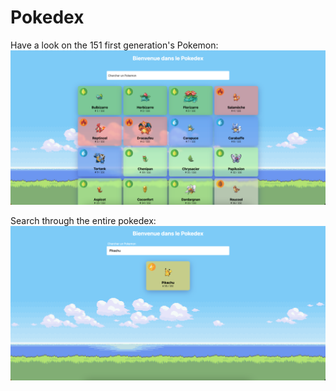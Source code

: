 # Pokedex

Have a look on the 151 first generation's Pokemon:
![Screenshot Page D'acceuil](https://github.com/FLancon/Pokedex/blob/2a80b7f5f249c802ce3204c93e0389fd5e86a27f/assets/Screenshot-1.png?raw=true)

Search through the entire pokedex:
![Screenshot Page D'acceuil](https://github.com/FLancon/Pokedex/blob/2a80b7f5f249c802ce3204c93e0389fd5e86a27f/assets/Screenshot-2.png?raw=true)
